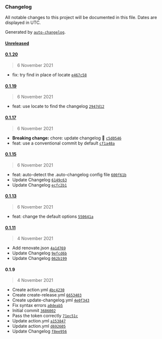 ### Changelog

All notable changes to this project will be documented in this file. Dates are displayed in UTC.

Generated by [`auto-changelog`](https://github.com/CookPete/auto-changelog).

#### [Unreleased](https://github.com/DanySK/compute-changelog-action/compare/0.1.20...HEAD)

#### [0.1.20](https://github.com/DanySK/compute-changelog-action/compare/0.1.19...0.1.20)

> 6 November 2021

- fix: try find in place of locate [`e467c58`](https://github.com/DanySK/compute-changelog-action/commit/e467c58e4eac62a039c818ae7c6a65428c244dd8)

#### [0.1.19](https://github.com/DanySK/compute-changelog-action/compare/0.1.17...0.1.19)

> 6 November 2021

- feat: use locate to find the changelog [`2947d12`](https://github.com/DanySK/compute-changelog-action/commit/2947d12763e10e15e4ab2eb90963b4031d2a4585)

#### [0.1.17](https://github.com/DanySK/compute-changelog-action/compare/0.1.15...0.1.17)

> 6 November 2021

- **Breaking change:** chore: update changelog :scroll: [`c5d0546`](https://github.com/DanySK/compute-changelog-action/commit/c5d05461c75c99a66e3cf97e29797a4ccb8c5bf0)
- feat: use a conventional commit by default [`cf1a48a`](https://github.com/DanySK/compute-changelog-action/commit/cf1a48ac1e6352146b784f6bd719c7566cdd8f84)

#### [0.1.15](https://github.com/DanySK/compute-changelog-action/compare/0.1.13...0.1.15)

> 6 November 2021

- feat: auto-detect the .auto-changelog config file [`600f61b`](https://github.com/DanySK/compute-changelog-action/commit/600f61bef8c4fa4a274d4628b0f978c972ccad0e)
- Update Changelog [`6149c63`](https://github.com/DanySK/compute-changelog-action/commit/6149c63d06810b3aaa96d1f2be4085dbe04512d1)
- Update Changelog [`ecfc2b1`](https://github.com/DanySK/compute-changelog-action/commit/ecfc2b13f8a9f0e3c595bdfc5f02d7178c382c6d)

#### [0.1.13](https://github.com/DanySK/compute-changelog-action/compare/0.1.11...0.1.13)

> 6 November 2021

- feat: change the default options [`550641a`](https://github.com/DanySK/compute-changelog-action/commit/550641af6463a89a24cad850fc4543fda166548f)

#### [0.1.11](https://github.com/DanySK/compute-changelog-action/compare/0.1.9...0.1.11)

> 4 November 2021

- Add renovate.json [`4a1d769`](https://github.com/DanySK/compute-changelog-action/commit/4a1d76953ab1d3042fa79ee6b6220392677cebc6)
- Update Changelog [`9efcd6b`](https://github.com/DanySK/compute-changelog-action/commit/9efcd6b44f8983cf2f5383b7de5901db00d23ed9)
- Update Changelog [`062b199`](https://github.com/DanySK/compute-changelog-action/commit/062b1995216d0f2bd164b144cb3f8536c7374ee2)

#### 0.1.9

> 4 November 2021

- Create action.yml [`4bc4230`](https://github.com/DanySK/compute-changelog-action/commit/4bc42307c06acf2d10ba9e7e9fad94334ccd23da)
- Create create-release.yml [`6653403`](https://github.com/DanySK/compute-changelog-action/commit/665340387d191e6cca699d40aecf606ddfcd3269)
- Create update-changelog.yml [`4e0f343`](https://github.com/DanySK/compute-changelog-action/commit/4e0f343bc70951155da869f1afc09d06ae0a0b43)
- Fix syntax errors [`a0deab5`](https://github.com/DanySK/compute-changelog-action/commit/a0deab56447ea4ff6c84069515add9640977a76c)
- Initial commit [`3686002`](https://github.com/DanySK/compute-changelog-action/commit/3686002e175f23b9f07f0e8a55c893a97e0f09f2)
- Pass the token correctly [`71ec51c`](https://github.com/DanySK/compute-changelog-action/commit/71ec51ca120898dd384b70251f22ea53632414a6)
- Update action.yml [`a153847`](https://github.com/DanySK/compute-changelog-action/commit/a153847bc888aca0db5f2f7dc706e9f91c982406)
- Update action.yml [`d692605`](https://github.com/DanySK/compute-changelog-action/commit/d692605068714c75d6c02b1150a9e0e4dce8d98f)
- Update Changelog [`f8ee956`](https://github.com/DanySK/compute-changelog-action/commit/f8ee956eaf469f4ea0042e01b31c78e92219bc8b)
